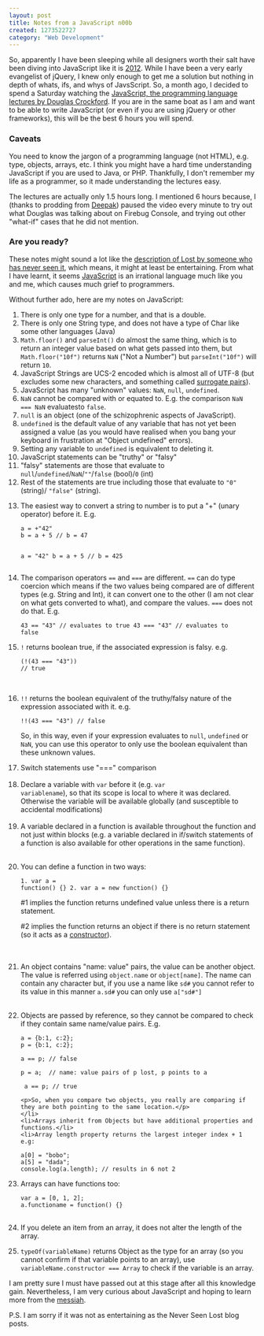```yaml
--- 
layout: post
title: Notes from a JavaScript n00b
created: 1273522727
category: "Web Development"
---
```

<p>So, apparently I have been sleeping while all designers worth their salt have been diving into JavaScript like it is <a href="http://en.wikipedia.org/wiki/2012_phenomenon">2012</a>. While I have been a very early evangelist of jQuery, I knew only enough to get me a solution but nothing in depth of whats, ifs, and whys of JavsScript. So, a month ago, I decided to spend a Saturday watching the <a href="http://video.yahoo.com/watch/111593/1710507">JavaScript, the programming language lectures by Douglas Crockford</a>. If you are in the same boat as I am and want to be able to write JavaScript (or even if you are using jQuery or other frameworks), this will be the best 6 hours you will spend.</p> 

<h3>Caveats</h3>

<p>You need to know the jargon of a programming language (not HTML), e.g. type, objects, arrays, etc. I think you might have a hard time understanding JavaScript if you are used to Java, or PHP. Thankfully, I don't remember my life as a programmer, so it made understanding the lectures easy.</p>

<p>The lectures are actually only 1.5 hours long. I mentioned 6 hours because, I (thanks to prodding from <a href="http://deepak.jois.name">Deepak</a>) paused the video every minute to try out what Douglas was talking about on Firebug Console, and trying out other "what-if" cases that he did not mention.</p> 

<h3>Are you ready?</h3>

<p>These notes might sound a lot like the <a href="http://neverseenlost.wordpress.com/">description of Lost by someone who has never seen it</a>, which means, it might at least be entertaining. From what I have learnt, it seems <a href="http://nimbupani.com/dom-ecmascript-and-other-puzzles.html">JavaScript</a> is an irrational language much like you and me, which causes much grief to programmers.</p> 
<p>Without further ado, here are my notes on JavaScript:</p>
  
<ol>
	<li>There is only one type for a number, and that is a double.</li>
	<li>There is only one String type, and does not have a type of Char like some other languages (Java)</li>
	<li><code>Math.floor()</code> and <code>parseInt()</code> do almost the same thing, which is to return an integer value based on what gets passed into them, but <code>Math.floor("10f")</code> returns <code>NaN</code> ("Not a Number") but <code>parseInt("10f")</code> will return <code>10</code>.</li>	
	<li>JavaScript Strings are UCS-2 encoded which is almost all of UTF-8 (but excludes some new characters, and something called <a href="http://msdn.microsoft.com/en-us/library/ew7hbz7k(VS.71).aspx">surrogate pairs</a>).
	</li>
	<li>JavaScript has many "unknown" values: <code>NaN</code>, <code>null</code>, <code>undefined</code>. </li>
	<li><code>NaN</code> cannot be compared with or equated to. E.g. the comparison <code>NaN === NaN</code> evaluatesto <code>false</code>. </li>	
	<li><code>null</code> is an object (one of the schizophrenic aspects of JavaScript).
	</li>     
	<li><code>undefined</code> is the default value of any variable that has not yet been assigned a value (as you would have realised when you bang your keyboard in frustration at "Object undefined" errors).
	</li>                                               
	<li>Setting any variable to <code>undefined</code> is equivalent to deleting it.</li>
	<li>JavaScript statements can be "truthy" or "falsy"</li>
	<li>"falsy" statements are those that evaluate to <code>null</code>/<code>undefined</code>/<code>NaN</code>/<code>""</code>/<code>false</code> (bool)/<code>0</code> (int)
	</li>                               
	<li>Rest of the statements are true including those that evaluate to <code>"0"</code> (string)/ <code>"false"</code> (string).
	</li>
	<li><p>The easiest way to convert a string to number is to put a "+" (unary operator) before it. E.g.</p> 
<pre><code>a = +"42" 
b = a + 5 // b = 47

a = "42"
b = a + 5 // b = 425
</code></pre>
	</li>
	<li><p>The comparison operators <code>==</code> and <code>===</code> are different. <code>==</code> can do type coercion which means if the two values being compared are of different types (e.g. String and Int), it can convert one to the other (I am not clear on what gets converted to what), and compare the values. <code>===</code> does not do that. E.g.</p>
	<pre><code>43 == "43" // evaluates to true
43 === "43" // evaluates to false</code></pre>
	</li>
	<li><p><code>!</code> returns boolean true, if the associated expression is falsy. e.g.</p> <pre><code>(!(43 === "43")) // true</code></pre> 
	</li>                   
	<li><p><code>!!</code> returns the boolean equivalent of the truthy/falsy nature of the expression associated with it. e.g.</p> <pre><code>!!(43 === "43") // false</code></pre> 
	<p>So, in this way, even if your expression evaluates to <code>null</code>, <code>undefined</code> or <code>NaN</code>, you can use this operator to only use the boolean equivalent than these unknown values.</p>
	</li>
	<li>
		Switch statements use "===" comparison 
	</li>                                    
	<li>Declare a variable with <code>var</code> before it (e.g. <code>var variablename</code>), so that its scope is local to where it was declared. Otherwise the variable will be available globally (and susceptible to accidental modifications)</li>  
	<li>A variable declared in a function is available throughout the function and not just within blocks (e.g. a variable declared in if/switch statements of a function is also available for other operations in the same function).
	</li>                                                                    
	<li><p>You can define a function in two ways:</p>
		<pre><code>1. var a = function() {} 
2. var a = new function() {} 
</code></pre>
		<p>#1 implies the function returns undefined value unless there is a return statement.</p>
		<p>#2 implies the function returns an object if there is no return statement (so it acts as a <a href="http://en.wikipedia.org/wiki/Constructor_(object-oriented_programming)">constructor</a>).</p>		
	</li>              
	<li>An object contains "name: value" pairs, the value can be another object. The value is referred using <code>object.name</code> or <code>object[name]</code>. The name can contain any character but, if you use a name like <code>sd#</code> you cannot refer to its value in this manner <code>a.sd#</code> you can only use <code>a["sd#"]</code> </li>                                                                         
	<li><p>Objects are passed by reference, so they cannot be compared to check if they contain same name/value pairs. E.g. </p>
<pre><code>a = {b:1, c:2};
p = {b:1, c:2};

a == p; // false

p = a;  // name: value pairs of p lost, p points to a

 a == p; // true</code>
</pre>
	<p>So, when you compare two objects, you really are comparing if they are both pointing to the same location.</p>
	</li>
	<li>Arrays inherit from Objects but have additional properties and functions.</li>
	<li>Array length property returns the largest integer index + 1 e.g:
<pre><code>a[0] = "bobo"; 
a[5] = "dada"; 
console.log(a.length); // results in 6 not 2
</code></pre>		
</li>
<li><p>Arrays can have functions too: </p>
<pre><code>var a = [0, 1, 2];
a.functioname = function() {}		
</code>
</pre>
	</li>      
	<li>
<p>If you delete an item from an array, it does not alter the length of the array.</p>		
	</li>   
	<li>
<code>typeOf(variableName)</code> returns Object as the type for an array (so you cannot confirm if that variable points to an array), use <code>variableName.constructor === Array</code> to check if the variable is an array.		
	</li>
</ol>     

<p>I am pretty sure I must have passed out at this stage after all this knowledge gain. Nevertheless, I am very curious about JavaScript and hoping to learn more from the <a href="http://video.yahoo.com/watch/111585/1027823">messiah</a>. </p>
<p>P.S. I am sorry if it was not as entertaining as the Never Seen Lost blog posts.</p>
